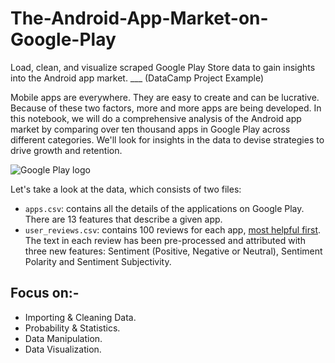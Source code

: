 # The-Android-App-Market-on-Google-Play
Load, clean, and visualize scraped Google Play Store data to gain insights into the Android app market. ___ (DataCamp Project Example)

Mobile apps are everywhere. They are easy to create and can be lucrative. Because of these two factors, more and more apps are being developed. In this notebook, we will do a comprehensive analysis of the Android app market by comparing over ten thousand apps in Google Play across different categories. We'll look for insights in the data to devise strategies to drive growth and retention.

<p><img src="https://assets.datacamp.com/production/project_619/img/google_play_store.png" alt="Google Play logo"></p>

<p>Let's take a look at the data, which consists of two files:</p>
<ul>
<li><code>apps.csv</code>: contains all the details of the applications on Google Play. There are 13 features that describe a given app.</li>
<li><code>user_reviews.csv</code>: contains 100 reviews for each app, <a href="https://www.androidpolice.com/2019/01/21/google-play-stores-redesigned-ratings-and-reviews-section-lets-you-easily-filter-by-star-rating/">most helpful first</a>. The text in each review has been pre-processed and attributed with three new features: Sentiment (Positive, Negative or Neutral), Sentiment Polarity and Sentiment Subjectivity.</li>
</ul>

## Focus on:-

- Importing & Cleaning Data.
- Probability & Statistics.
- Data Manipulation.
- Data Visualization.
